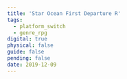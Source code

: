 ```yaml
---
title: 'Star Ocean First Departure R'
tags:
  - platform_switch
  - genre_rpg
digital: true
physical: false
guide: false
pending: false
date: 2019-12-09
---
```

